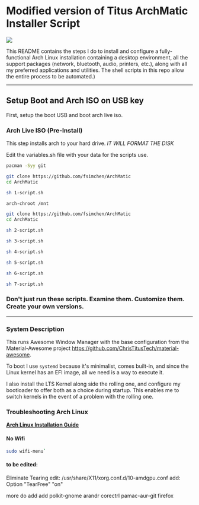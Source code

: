 # Modified version of Titus ArchMatic Installer Script

<img src="https://i.imgur.com/Yn29sze.png" />

This README contains the steps I do to install and configure a fully-functional Arch Linux installation containing a desktop environment, all the support packages (network, bluetooth, audio, printers, etc.), along with all my preferred applications and utilities. The shell scripts in this repo allow the entire process to be automated.)

---

## Setup Boot and Arch ISO on USB key

First, setup the boot USB and boot arch live iso. 

### Arch Live ISO (Pre-Install)

This step installs arch to your hard drive. *IT WILL FORMAT THE DISK*

Edit the variables.sh file with your data for the scripts use.

```bash
pacman -Syy git

git clone https://github.com/fsimchen/ArchMatic
cd ArchMatic

sh 1-script.sh

arch-chroot /mnt

git clone https://github.com/fsimchen/ArchMatic
cd ArchMatic

sh 2-script.sh

sh 3-script.sh

sh 4-script.sh

sh 5-script.sh

sh 6-script.sh

sh 7-script.sh
```

### Don't just run these scripts. Examine them. Customize them. Create your own versions.

---

### System Description
This runs Awesome Window Manager with the base configuration from the Material-Awesome project <https://github.com/ChrisTitusTech/material-awesome>.

To boot I use `systemd` because it's minimalist, comes built-in, and since the Linux kernel has an EFI image, all we need is a way to execute it.

I also install the LTS Kernel along side the rolling one, and configure my bootloader to offer both as a choice during startup. This enables me to switch kernels in the event of a problem with the rolling one.

### Troubleshooting Arch Linux

__[Arch Linux Installation Guide](https://github.com/rickellis/Arch-Linux-Install-Guide)__

#### No Wifi

```bash
sudo wifi-menu`
```

#### to be edited:

Eliminate Tearing
edit: /usr/share/X11/xorg.conf.d/10-amdgpu.conf
add: Option "TearFree" "on"

more do add
add polkit-gnome arandr corectrl pamac-aur-git firefox
